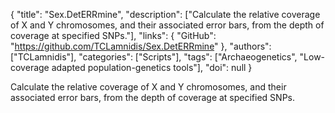 {
  "title": "Sex.DetERRmine",
  "description": ["Calculate the relative coverage of X and Y chromosomes, and their associated error bars, from the depth of coverage at specified SNPs."],
  "links": {
    "GitHub": "https://github.com/TCLamnidis/Sex.DetERRmine"
  },
  "authors": ["TCLamnidis"],
  "categories": ["Scripts"],
  "tags": ["Archaeogenetics", "Low-coverage adapted population-genetics tools"],
  "doi": null
}

<!-- Generated by csv2md.R – do not edit by hand -->

Calculate the relative coverage of X and Y chromosomes, and their associated error bars, from the depth of coverage at specified SNPs.